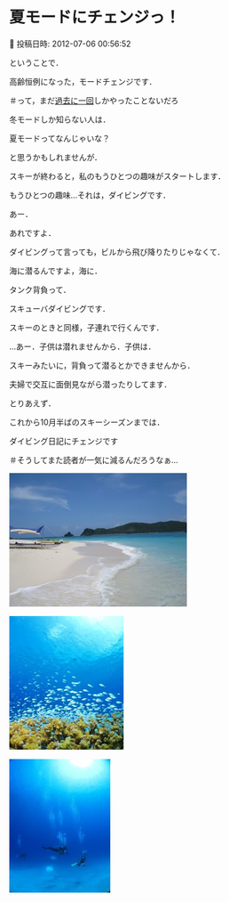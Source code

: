 # 夏モードにチェンジっ！

📅 投稿日時: 2012-07-06 00:56:52

ということで．





高齢恒例になった，モードチェンジです．


＃って，まだ[過去に一回](d20110630.md)しかやったことないだろ





冬モードしか知らない人は．


夏モードってなんじゃいな？


と思うかもしれませんが．





スキーが終わると，私のもうひとつの趣味がスタートします．


もうひとつの趣味…それは，ダイビングです．





あー．


あれですよ．


ダイビングって言っても，ビルから飛び降りたりじゃなくて．


海に潜るんですよ，海に．


タンク背負って．


スキューバダイビングです．


スキーのときと同様，子連れで行くんです．





…あー．子供は潜れませんから．子供は．


スキーみたいに，背負って潜るとかできませんから．


夫婦で交互に面倒見ながら潜ったりしてます．





とりあえず．


これから10月半ばのスキーシーズンまでは．


ダイビング日記にチェンジです





＃そうしてまた読者が一気に減るんだろうなぁ…







![e082480323da392165d75bf249a74fe8.jpg](images/e082480323da392165d75bf249a74fe8.jpg)









![fe4f425b8a30b64c9c28f6ab8ce742f0.jpg](images/fe4f425b8a30b64c9c28f6ab8ce742f0.jpg)









![527de69b5677944ad11709f510317ff7.jpg](images/527de69b5677944ad11709f510317ff7.jpg)
